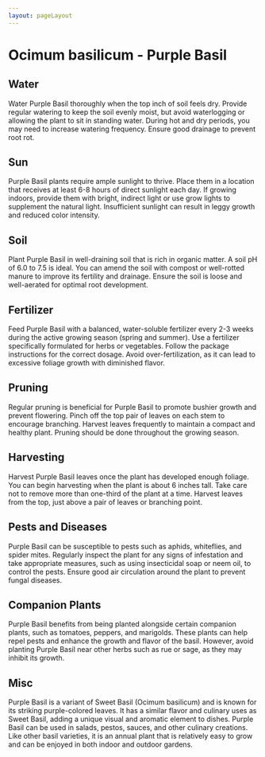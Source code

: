 ```yaml
---
layout: pageLayout
---
```


# Ocimum basilicum - Purple Basil

## Water

Water Purple Basil thoroughly when the top inch of soil feels dry. Provide regular watering to keep the soil evenly moist, but avoid waterlogging or allowing the plant to sit in standing water. During hot and dry periods, you may need to increase watering frequency. Ensure good drainage to prevent root rot.

## Sun

Purple Basil plants require ample sunlight to thrive. Place them in a location that receives at least 6-8 hours of direct sunlight each day. If growing indoors, provide them with bright, indirect light or use grow lights to supplement the natural light. Insufficient sunlight can result in leggy growth and reduced color intensity.

## Soil

Plant Purple Basil in well-draining soil that is rich in organic matter. A soil pH of 6.0 to 7.5 is ideal. You can amend the soil with compost or well-rotted manure to improve its fertility and drainage. Ensure the soil is loose and well-aerated for optimal root development.

## Fertilizer

Feed Purple Basil with a balanced, water-soluble fertilizer every 2-3 weeks during the active growing season (spring and summer). Use a fertilizer specifically formulated for herbs or vegetables. Follow the package instructions for the correct dosage. Avoid over-fertilization, as it can lead to excessive foliage growth with diminished flavor.

## Pruning

Regular pruning is beneficial for Purple Basil to promote bushier growth and prevent flowering. Pinch off the top pair of leaves on each stem to encourage branching. Harvest leaves frequently to maintain a compact and healthy plant. Pruning should be done throughout the growing season.

## Harvesting

Harvest Purple Basil leaves once the plant has developed enough foliage. You can begin harvesting when the plant is about 6 inches tall. Take care not to remove more than one-third of the plant at a time. Harvest leaves from the top, just above a pair of leaves or branching point.

## Pests and Diseases

Purple Basil can be susceptible to pests such as aphids, whiteflies, and spider mites. Regularly inspect the plant for any signs of infestation and take appropriate measures, such as using insecticidal soap or neem oil, to control the pests. Ensure good air circulation around the plant to prevent fungal diseases.

## Companion Plants

Purple Basil benefits from being planted alongside certain companion plants, such as tomatoes, peppers, and marigolds. These plants can help repel pests and enhance the growth and flavor of the basil. However, avoid planting Purple Basil near other herbs such as rue or sage, as they may inhibit its growth.

## Misc

Purple Basil is a variant of Sweet Basil (Ocimum basilicum) and is known for its striking purple-colored leaves. It has a similar flavor and culinary uses as Sweet Basil, adding a unique visual and aromatic element to dishes. Purple Basil can be used in salads, pestos, sauces, and other culinary creations. Like other basil varieties, it is an annual plant that is relatively easy to grow and can be enjoyed in both indoor and outdoor gardens.
